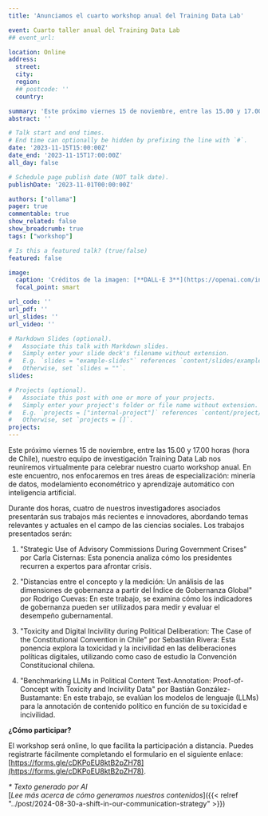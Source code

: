 ```yaml
---
title: 'Anunciamos el cuarto workshop anual del Training Data Lab'

event: Cuarto taller anual del Training Data Lab
## event_url: 

location: Online
address:
  street: 
  city: 
  region: 
  ## postcode: ''
  country: 

summary: 'Este próximo viernes 15 de noviembre, entre las 15.00 y 17.00 horas (hora de Chile), nuestro equipo de investigación Training Data Lab nos reuniremos virtualmente para celebrar nuestro cuarto workshop anual. En este encuentro, nos enfocaremos en tres áreas de especialización: minería de datos, modelamiento econométrico y aprendizaje automático con inteligencia artificial.'
abstract: ''

# Talk start and end times.
# End time can optionally be hidden by prefixing the line with `#`.
date: '2023-11-15T15:00:00Z'
date_end: '2023-11-15T17:00:00Z'
all_day: false

# Schedule page publish date (NOT talk date).
publishDate: '2023-11-01T00:00:00Z'

authors: ["ollama"]
pager: true
commentable: true
show_related: false
show_breadcrumb: true
tags: ["workshop"]

# Is this a featured talk? (true/false)
featured: false

image:
  caption: 'Créditos de la imagen: [**DALL·E 3**](https://openai.com/index/dall-e-3/)'
  focal_point: smart

url_code: ''
url_pdf: ''
url_slides: ''
url_video: ''

# Markdown Slides (optional).
#   Associate this talk with Markdown slides.
#   Simply enter your slide deck's filename without extension.
#   E.g. `slides = "example-slides"` references `content/slides/example-slides.md`.
#   Otherwise, set `slides = ""`.
slides:

# Projects (optional).
#   Associate this post with one or more of your projects.
#   Simply enter your project's folder or file name without extension.
#   E.g. `projects = ["internal-project"]` references `content/project/deep-learning/index.md`.
#   Otherwise, set `projects = []`.
projects:
---
```


Este próximo viernes 15 de noviembre, entre las 15.00 y 17.00 horas (hora de Chile), nuestro equipo de investigación Training Data Lab nos reuniremos virtualmente para celebrar nuestro cuarto workshop anual. En este encuentro, nos enfocaremos en tres áreas de especialización: minería de datos, modelamiento econométrico y aprendizaje automático con inteligencia artificial.

Durante dos horas, cuatro de nuestros investigadores asociados presentarán sus trabajos más recientes e innovadores, abordando temas relevantes y actuales en el campo de las ciencias sociales. Los trabajos presentados serán:

1. "Strategic Use of Advisory Commissions During Government Crises" por Carla Cisternas: Esta ponencia analiza cómo los presidentes recurren a expertos para afrontar crisis.

2. "Distancias entre el concepto y la medición: Un análisis de las dimensiones de gobernanza a partir del Índice de Gobernanza Global" por Rodrigo Cuevas: En este trabajo, se examina cómo los indicadores de gobernanza pueden ser utilizados para medir y evaluar el desempeño gubernamental.

3. "Toxicity and Digital Incivility during Political Deliberation: The Case of the Constitutional Convention in Chile" por Sebastián Rivera: Esta ponencia explora la toxicidad y la incivilidad en las deliberaciones políticas digitales, utilizando como caso de estudio la Convención Constitucional chilena.

4. "Benchmarking LLMs in Political Content Text-Annotation: Proof-of-Concept with Toxicity and Incivility Data" por Bastián González-Bustamante: En este trabajo, se evalúan los modelos de lenguaje (LLMs) para la annotación de contenido político en función de su toxicidad e incivilidad.

**¿Cómo participar?**

El workshop será online, lo que facilita la participación a distancia. Puedes registrarte fácilmente completando el formulario en el siguiente enlace: [https://forms.gle/cDKPoEU8ktB2pZH78](https://forms.gle/cDKPoEU8ktB2pZH78). 

_* Texto generado por AI_ <br>
[_Lee más acerca de cómo generamos nuestros contenidos_]({{< relref "../post/2024-08-30-a-shift-in-our-communication-strategy" >}})